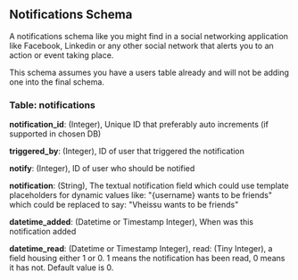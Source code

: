 
## Notifications Schema

A notifications schema like you might find in a social networking application like Facebook, Linkedin or any other social network that alerts you to an action or event taking place.

This schema assumes you have a users table already and will not be adding one into the final schema.

### Table: notifications

**notification_id**: (Integer), Unique ID that preferably auto increments (if supported in chosen DB)

**triggered_by**: (Integer), ID of user that triggered the notification

**notify**: (Integer), ID of user who should be notified

**notification**: (String), The textual notification field which could use template placeholders for dynamic values like: "{username} wants to be friends" which could be replaced to say: "Vheissu wants to be friends"

**datetime_added**: (Datetime or Timestamp Integer), When was this notification added

**datetime_read**: (Datetime or Timestamp Integer),
read: (Tiny Integer), a field housing either 1 or 0. 1 means the notification has been read, 0 means it has not. Default value is 0.
